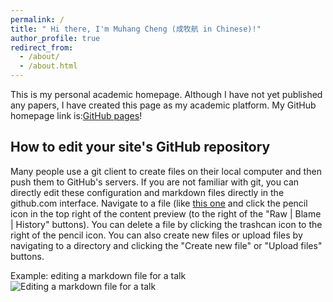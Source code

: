 ```yaml
---
permalink: /
title: " Hi there, I'm Muhang Cheng (成牧航 in Chinese)!"
author_profile: true
redirect_from: 
  - /about/
  - /about.html
---
```




This is my personal academic homepage. Although I have not yet published any papers, I have created this page as my academic platform.
My GitHub homepage link is:[GitHub pages](https://github.com/cmuhang)!










How to edit your site's GitHub repository
------
Many people use a git client to create files on their local computer and then push them to GitHub's servers. If you are not familiar with git, you can directly edit these configuration and markdown files directly in the github.com interface. Navigate to a file (like [this one](https://github.com/academicpages/academicpages.github.io/blob/master/_talks/2012-03-01-talk-1.md) and click the pencil icon in the top right of the content preview (to the right of the "Raw | Blame | History" buttons). You can delete a file by clicking the trashcan icon to the right of the pencil icon. You can also create new files or upload files by navigating to a directory and clicking the "Create new file" or "Upload files" buttons. 

Example: editing a markdown file for a talk
![Editing a markdown file for a talk](/images/editing-talk.png)

